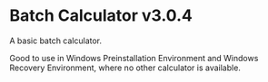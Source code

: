 # Batch Calculator v3.0.4
A basic batch calculator.

Good to use in Windows Preinstallation Environment and Windows Recovery Environment, where no other calculator is available.
